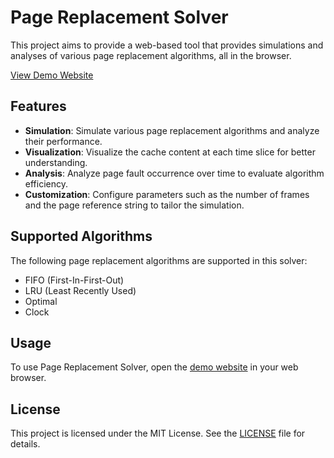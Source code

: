 # Page Replacement Solver

This project aims to provide a web-based tool that provides simulations and analyses of various page replacement algorithms, all in the browser.

[View Demo Website](https://songthun.github.io/Page-Replacement-Solver/)

## Features

- **Simulation**: Simulate various page replacement algorithms and analyze their performance.
- **Visualization**: Visualize the cache content at each time slice for better understanding.
- **Analysis**: Analyze page fault occurrence over time to evaluate algorithm efficiency.
- **Customization**: Configure parameters such as the number of frames and the page reference string to tailor the simulation.

  
## Supported Algorithms

The following page replacement algorithms are supported in this solver:

- FIFO (First-In-First-Out)
- LRU (Least Recently Used)
- Optimal
- Clock

  
## Usage

To use Page Replacement Solver, open the [demo website](https://songthun.github.io/Page-Replacement-Solver/) in your web browser. 


## License

This project is licensed under the MIT License. See the [LICENSE](LICENSE) file for details.
